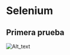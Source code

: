 # Selenium

## Primera prueba
![Alt_text](https://github.com/oscar-pfuturi-h/Selenium/tree/main/images/test1.JPG)
